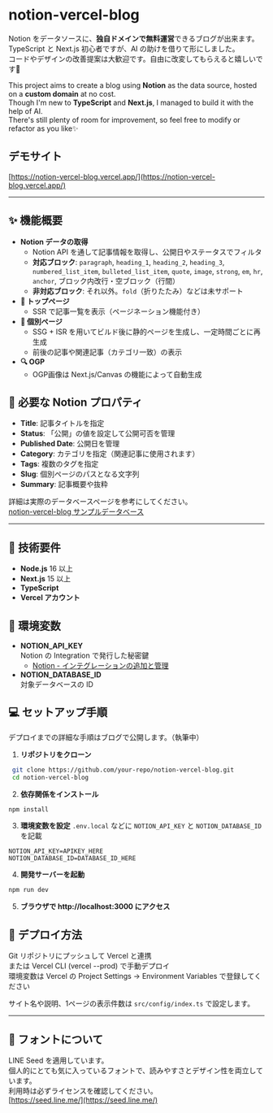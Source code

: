 # notion-vercel-blog

Notion をデータソースに、**独自ドメインで無料運営**できるブログが出来ます。  
TypeScript と Next.js 初心者ですが、AI の助けを借りて形にしました。  
コードやデザインの改善提案は大歓迎です。自由に改変してもらえると嬉しいです📖  

This project aims to create a blog using **Notion** as the data source, hosted on a **custom domain** at no cost.  
Though I'm new to **TypeScript** and **Next.js**, I managed to build it with the help of AI.  
There's still plenty of room for improvement, so feel free to modify or refactor as you like✨  

## デモサイト
[https://notion-vercel-blog.vercel.app/](https://notion-vercel-blog.vercel.app/)

---

## ✨ 機能概要

- **Notion データの取得**  
  - Notion API を通して記事情報を取得し、公開日やステータスでフィルタ  
  - **対応ブロック**: `paragraph`, `heading_1`, `heading_2`, `heading_3`, `numbered_list_item`, `bulleted_list_item`, `quote`, `image`, `strong`, `em`, `hr`, `anchor`, ブロック内改行・空ブロック（行間）  
  - **非対応ブロック**: それ以外。`fold`（折りたたみ）などは未サポート
- **🚀 トップページ**  
  - SSR で記事一覧を表示（ページネーション機能付き）
- **📖 個別ページ**  
  - SSG + ISR を用いてビルド後に静的ページを生成し、一定時間ごとに再生成  
  - 前後の記事や関連記事（カテゴリ一致）の表示
- **🔍 OGP**  
  - OGP画像は Next.js/Canvas の機能によって自動生成


## 📝 必要な Notion プロパティ

- **Title**: 記事タイトルを指定  
- **Status**: 「公開」の値を設定して公開可否を管理  
- **Published Date**: 公開日を管理  
- **Category**: カテゴリを指定（関連記事に使用されます）  
- **Tags**: 複数のタグを指定  
- **Slug**: 個別ページのパスとなる文字列  
- **Summary**: 記事概要や抜粋  

詳細は実際のデータベースページを参考にしてください。  
[notion-vercel-blog サンプルデータベース](https://likelive.notion.site/1a50b819239d80c2a0b6d0e7a1490896?v=1a50b819239d80a7ba09000cb82c0b07)

---

## 🔧 技術要件
- **Node.js** 16 以上
- **Next.js** 15 以上
- **TypeScript**
- **Vercel アカウント**


## 🔑 環境変数

- **NOTION_API_KEY**  
  Notion の Integration で発行した秘密鍵  
  - [Notion - インテグレーションの追加と管理](https://www.notion.com/ja/help/add-and-manage-connections-with-the-api)
- **NOTION_DATABASE_ID**  
  対象データベースの ID


## 💻 セットアップ手順

デプロイまでの詳細な手順はブログで公開します。（執筆中）  

1. **リポジトリをクローン**  
  ```bash
   git clone https://github.com/your-repo/notion-vercel-blog.git
   cd notion-vercel-blog
  ```
2. **依存関係をインストール**
```bash
npm install
```
3. **環境変数を設定**
`.env.local` などに `NOTION_API_KEY` と `NOTION_DATABASE_ID` を記載  
```
NOTION_API_KEY=APIKEY_HERE
NOTION_DATABASE_ID=DATABASE_ID_HERE
```
4. **開発サーバーを起動**
```bash
npm run dev
```
5. **ブラウザで http://localhost:3000 にアクセス**

## 🚀 デプロイ方法
Git リポジトリにプッシュして Vercel と連携  
または Vercel CLI (vercel --prod) で手動デプロイ  
環境変数は Vercel の Project Settings → Environment Variables で登録してください  

サイト名や説明、1ページの表示件数は `src/config/index.ts` で設定します。  

---

## 🎨 フォントについて
LINE Seed を適用しています。  
個人的にとても気に入っているフォントで、読みやすさとデザイン性を両立しています。  
利用時は必ずライセンスを確認してください。  
[https://seed.line.me/](https://seed.line.me/)  

